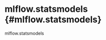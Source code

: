# mlflow.statsmodels {#mlflow.statsmodels}

<div class="automodule" markdown="1" members="" undoc-members=""
show-inheritance="">

mlflow.statsmodels

</div>
